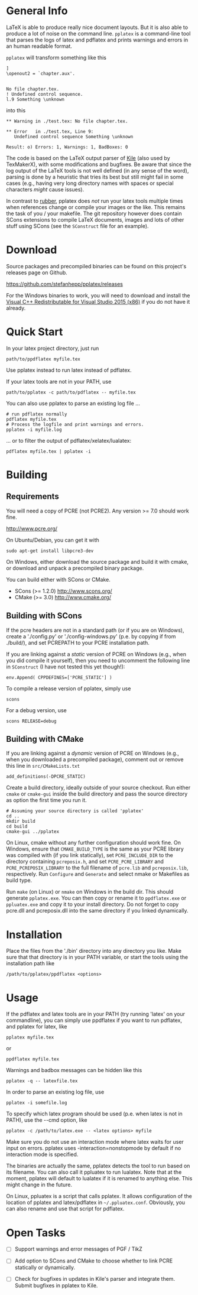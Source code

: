 General Info
============

LaTeX is able to produce really nice document layouts. But it is also able to
produce a lot of noise on the command line.  `pplatex` is a command-line tool
that parses the logs of latex and pdflatex and prints warnings and errors in an
human readable format.

`pplatex` will transform something like this
```
]
\openout2 = `chapter.aux'.


No file chapter.tex.
! Undefined control sequence.
l.9 Something \unknown
```
into this
```
** Warning in ./test.tex: No file chapter.tex.

** Error   in ./test.tex, Line 9:
   Undefined control sequence Something \unknown

Result: o) Errors: 1, Warnings: 1, BadBoxes: 0
```

The code is based on the LaTeX output parser of [Kile](http://kile.sourceforge.net/) (also used by TexMakerX),
with some modifications and bugfixes. Be aware that since the log output of the
LaTeX tools is not well defined (in any sense of the word), parsing is done by
a heuristic that tries its best but still might fail in some cases (e.g., having
very long directory names with spaces or special characters *might* cause issues).

In contrast to [rubber](https://launchpad.net/rubber), pplatex does *not* run your latex tools multiple times 
when references change or compile your images or the like. This remains the task
of you / your makefile. The git repository however does contain SCons extensions
to compile LaTeX documents, images and lots of other stuff using SCons (see the 
`SConstruct` file for an example).


Download
========

Source packages and precompiled binaries can be found on this project's releases page on Github.

  https://github.com/stefanhepp/pplatex/releases

For the Windows binaries to work, you will need to download and install the [Visual C++ Redistributable for Visual Studio 2015 (x86)](https://www.microsoft.com/en-us/download/details.aspx?id=48145) if you do not have it already.

Quick Start
===========

In your latex project directory, just run

    path/to/ppdflatex myfile.tex

Use pplatex instead to run latex instead of pdflatex.

If your latex tools are not in your PATH, use 

    path/to/pplatex -c path/to/pdflatex -- myfile.tex

You can also use pplatex to parse an existing log file ...

    # run pdflatex normally
    pdflatex myfile.tex
    # Process the logfile and print warnings and errors.
    pplatex -i myfile.log

... or to filter the output of pdflatex/xelatex/lualatex:

    pdflatex myfile.tex | pplatex -i

Building
========

Requirements
------------

You will need a copy of PCRE (not PCRE2). Any version >= 7.0 should work fine.

  http://www.pcre.org/

On Ubuntu/Debian, you can get it with

    sudo apt-get install libpcre3-dev

On Windows, either download the source package and build it with cmake, or
download and unpack a precompiled binary package.

You can build either with SCons or CMake.

- SCons (>= 1.2.0)
  http://www.scons.org/
- CMake (>= 3.0)
  http://www.cmake.org/


Building with SCons
-------------------

If the pcre headers are not in a standard path (or if you are on Windows), 
create a './config.py' or './config-windows.py' (p.e. by copying if from 
./build/), and set PCREPATH to your PCRE installation path. 

If you are linking against a *static* version of PCRE on Windows (e.g., when you
did compile it yourself), then you need to uncomment the following line in
`SConstruct` (I have not tested this yet though!):

    env.Append( CPPDEFINES=['PCRE_STATIC'] )

To compile a release version of pplatex, simply use

    scons

For a debug version, use

    scons RELEASE=debug


Building with CMake
-------------------

If you are linking against a *dynamic* version of PCRE on Windows (e.g., when
you downloaded a precompiled package), comment out or remove this line in 
`src/CMakeLists.txt`

    add_definitions(-DPCRE_STATIC)

Create a build directory, ideally outside of your source checkout. Run either
`cmake` or `cmake-gui` inside the build directory and pass the source directory
as option the first time you run it.

    # Assuming your source directory is called 'pplatex'
    cd ..
    mkdir build
    cd build
    cmake-gui ../pplatex

On Linux, cmake without any further configuration should work fine. On Windows,
ensure that `CMAKE_BUILD_TYPE` is the same as your PCRE library was compiled
with (if you link statically), set `PCRE_INCLUDE_DIR` to the directory
containing `pcreposix.h`, and set `PCRE_PCRE_LIBRARY` and
`PCRE_PCREPOSIX_LIBRARY` to the full filename of `pcre.lib` and `pcreposix.lib`,
respectively. Run `Configure` and `Generate` and select nmake or Makefiles as
build type.

Run `make` (on Linux) or `nmake` on Windows in the build dir. This should
generate `pplatex.exe`. You can then copy or rename it to `ppdflatex.exe` or
`ppluatex.exe` and copy it to your install directory. Do not forget to copy
pcre.dll and pcreposix.dll into the same directory if you linked dynamically.


Installation
============

Place the files from the './bin' directory into any directory you like. Make
sure that that directory is in your PATH variable, or start the tools using the
installation path like

    /path/to/pplatex/ppdflatex <options>


Usage
=====

If the pdflatex and latex tools are in your PATH (try running 'latex' on your 
commandline), you can simply use ppdflatex if you want to run pdflatex, and pplatex 
for latex, like

    pplatex myfile.tex

or 

    ppdflatex myfile.tex

Warnings and badbox messages can be hidden like this

    pplatex -q -- latexfile.tex

In order to parse an existing log file, use

    pplatex -i somefile.log

To specify which latex program should be used (p.e. when latex is not in PATH), use the 
--cmd option, like

    pplatex -c /path/to/latex.exe -- <latex options> myfile

Make sure you do not use an interaction mode where latex waits for user input on 
errors. pplatex uses -interaction=nonstopmode by default if no interaction mode is 
specified.

The binaries are actually the same, pplatex detects the tool to run based on 
its filename. You can also call it ppluatex to run lualatex. Note that at the
moment, pplatex will default to lualatex if it is renamed to anything else. This
might change in the future.

On Linux, ppluatex is a script that calls pplatex. It allows configuration of
the location of pplatex and latex/pdflatex in `~/.ppluatex.conf`. Obviously, you
can also rename and use that script for pdflatex.


Open Tasks
==========

- [ ] Support warnings and error messages of PGF / TikZ
- [ ] Add option to SCons and CMake to choose whether to link PCRE statically or dynamically.
- [ ] Check for bugfixes in updates in Kile's parser and integrate them. Submit bugfixes in pplatex to Kile.

